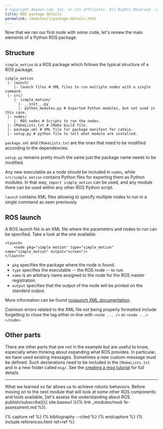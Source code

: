 ```yaml
---
# Copyright Amazon.com, Inc. or its affiliates. All Rights Reserved. // SPDX-License-Identifier: CC-BY-SA-4.0
title: ROS package details
permalink: /modules/1/package-details.html
---
```


Now that we ran our first node with some code, let's review the main elements of a Python ROS package.

## Structure 

`simple_motion` is a ROS package which follows the typical structure of a ROS package.

	simple_motion
	 |- launch/
	    |- launch files # XML files to run multiple nodes with a single command.
	 |- src/
		|- simple_motion/
		  |- __init__.py
		  |- python_modules.py # Exported Python modules, but not used in this case.
	 |- nodes/
		|- ROS nodes # Scripts to run the nodes.
     |- CMakeLists.txt # CMake build file.
	 |- package.xml # XML file for package manifest for catkin.
	 |- setup.py # python file to tell what module are installed.

`package.xml` and `CMakeLists.txt` are the ones that need to be modified according to the dependencies.

`setup.py` remains pretty much the same just the package name needs to be modified.

Any new executable as a node should be included in `nodes`, while `src/simple_motion` contains Python files for exporting them as Python modules. In that way, `import simple_motion` can be used, and any module there can be used within any other ROS Python script.

`launch` contains XML files allowing to specify multiple nodes to run in a single command as seen previously.

## ROS launch
A ROS launch file is an XML file where the parameters and nodes to run can be specified. Take a look at the one available:

	<launch>
		<node pkg="simple_motion" type="simple_motion" name="simple_motion" output="screen"/>
	</launch>    


- `pkg` specifies the package where the node is found.
- `type` specifies the executable -- the ROS node -- to run.
- `name` is an arbitrary name assigned to the node for the ROS master registration.
- `output` specifies that the output of the node will be printed on the standard output.

More information can be found [roslaunch XML documentation](http://wiki.ros.org/roslaunch/XML).

Common errors related to the XML file not being properly formatted include forgetting to close the tag either in-line with `<node ... />` or `<node ...> </node>`.

## Other parts

There are other parts that are not in the example but are useful to know, especially when thinking about expanding what ROS provides. In particular, we have used existing messages. Sometimes a new custom-message must be defined. Such declarations need to be included in the `CMakeLists.txt` and in a new folder called `msg/`. See the [creating a msg tutorial](https://wiki.ros.org/ROS/Tutorials/CreatingMsgAndSrv#Creating_a_msg) for full details.

-------
What we learned so far allows us to achieve robotic behaviors. Before moving on to the next module that will look at some other ROS components and tools available, [let's assess the understanding about ROS publish/subscribe]({{ site.baseurl }}{% link _modules/mod-1e-assessment.md %}).

{% capture ref %}
{% bibliography --cited %}
{% endcapture %}
{% include references.html ref=ref %}
